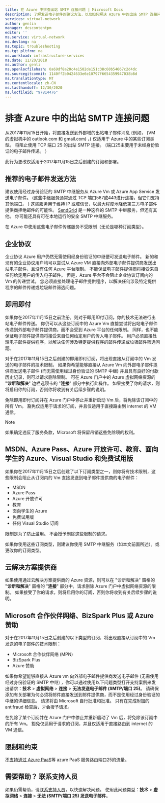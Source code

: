 ```yaml
---
title: 在 Azure 中排查出站 SMTP 连接问题 | Microsoft Docs
description: 了解发送电子邮件的建议方法，以及如何解决 Azure 中的出站 SMTP 连接问题。
services: virtual-network
author: genlin
manager: dcscontentpm
editor: ''
ms.service: virtual-network
ms.devlang: na
ms.topic: troubleshooting
ms.tgt_pltfrm: na
ms.workload: infrastructure-services
ms.date: 11/20/2018
ms.author: genli
ms.openlocfilehash: 0a69df8a20c4e1502de151c38c60b54667c2d4dc
ms.sourcegitcommit: 1140ff2b0424633e6e10797f6654359947038b8d
ms.translationtype: MT
ms.contentlocale: zh-CN
ms.lasthandoff: 12/30/2020
ms.locfileid: "97814476"
---
```

# <a name="troubleshoot-outbound-smtp-connectivity-problems-in-azure"></a>排查 Azure 中的出站 SMTP 连接问题

从2017年11月15日开始，将直接发送到外部域的出站电子邮件消息 (例如， (VM 的虚拟机中的 outlook.com 和 gmail.com) ，) 仅适用于 Azure 中的某些订阅类型。 将阻止使用 TCP 端口 25 的出站 SMTP 连接。  (端口25主要用于未经身份验证的电子邮件传递。 ) 

此行为更改仅适用于2017年11月15日之后创建的订阅和部署。

## <a name="recommended-method-of-sending-email"></a>推荐的电子邮件发送方法

建议使用经过身份验证的 SMTP 中继服务从 Azure Vm 或 Azure App Service 发送电子邮件。  (这些中继服务通常通过 TCP 端口587或443进行连接，但它们支持其他端口。 ) 这些服务用于维持 IP 或域信誉，以最大程度地降低第三方电子邮件提供商拒绝邮件的可能性。 [SendGrid](https://sendgrid.com/partners/azure/) 是一种这样的 SMTP 中继服务，但还有其他。 你可能还具有可在本地运行的安全 SMTP 中继服务。

在 Azure 中使用这些电子邮件传递服务不受限制（无论是哪种订阅类型）。

## <a name="enterprise-agreement"></a>企业协议

企业协议 Azure 用户仍然无需使用经身份验证的中继便可发送电子邮件。 新的和现有的企业协议用户均可以尝试从 Azure VM 直接向外部电子邮件提供商发送出站电子邮件，且没有任何 Azure 平台限制。 不能保证电子邮件提供商将接受来自任何给定用户的传入电子邮件。 但是，Azure 平台不会阻止企业协议订阅内的 Vm 的传递尝试。 您必须直接处理电子邮件提供程序，以解决任何涉及特定提供程序的邮件传递或垃圾邮件筛选问题。

## <a name="pay-as-you-go"></a>即用即付

如果你在2017年11月15日之前注册，则对于即用即付订阅，你的技术无法进行出站电子邮件传送。 你仍可以从这些订阅中的 Azure Vm 直接尝试将出站电子邮件传递到外部电子邮件提供商，而不会受到 Azure 平台的任何限制。 同样，也不能保证电子邮件提供商将接受来自任何给定用户的传入电子邮件。 用户必须直接处理电子邮件提供程序，以解决任何涉及特定提供程序的邮件传递或垃圾邮件筛选问题。

对于在2017年11月15日之后创建的即用即付订阅，将出现直接从订阅中的 Vm 发送的电子邮件的技术限制。 如果你希望能够直接从 Azure Vm 向外部电子邮件提供商发送电子邮件 (而无需使用经过身份验证的 SMTP 中继) 并且具有良好的付款历史记录，则可以请求删除限制。 可在 Azure 门户中的 Azure 虚拟网络资源的 "**诊断和解决**" 边栏选项卡的 "**连接**" 部分中执行此操作。 如果接受了你的请求，则将启用你的订阅，否则你将收到有关后续步骤的说明。 

免除即用即付订阅并在 Azure 门户中停止并重新启动 Vm 后，将免除该订阅中的所有 Vm。 豁免仅适用于请求的订阅，并且仅适用于直接路由到 internet 的 VM 通信。

> [!NOTE]
> 如果确定违反了服务条款，Microsoft 将保留吊销这些免除项的权利。

## <a name="msdn-azure-pass-azure-in-open-education-azure-for-students-visual-studio-and-free-trial"></a>MSDN、Azure Pass、Azure 开放许可、教育、面向学生的 Azure、Visual Studio 和免费试用版

如果你在2017年11月15日之后创建了以下订阅类型之一，则你将有技术限制，这些限制会阻止从订阅内的 Vm 直接发送到电子邮件提供商的电子邮件：
- MSDN
- Azure Pass
- Azure 开放许可
- 教育
- 面向学生的 Azure
- 免费试用版
- 任何 Visual Studio 订阅  

限制是为了防止滥用。 不会授予删除这些限制的请求。

如果你使用这些订阅类型，则建议你使用 SMTP 中继服务（如本文前面所述），或更改你的订阅类型。

## <a name="cloud-solution-provider"></a>云解决方案提供商

如果使用通过云解决方案提供商的 Azure 资源，则可以在 "诊断和解决" 窗格的 "**诊断和解决**" 窗格的 "**连接**" 部分中，请求删除 Azure 门户中虚拟网络资源的限制。 如果接受了你的请求，则将启用你的订阅，否则你将收到有关后续步骤的说明。

## <a name="microsoft-partner-network-bizspark-plus-or-azure-sponsorship"></a>Microsoft 合作伙伴网络、BizSpark Plus 或 Azure 赞助

对于在2017年11月15日之后创建的以下类型的订阅，将出现直接从订阅中的 Vm 发送的电子邮件的技术限制：

- Microsoft 合作伙伴网络 (MPN) 
- BizSpark Plus
- Azure 赞助

如果你希望能够直接从 Azure vm 向外部电子邮件提供商发送电子邮件 (无需使用经过身份验证的 SMTP 中继) ，你可以通过使用以下问题类型打开支持案例来发出请求：**技术**  >  **虚拟网络**  >  **连接**  >  **无法发送电子邮件 (SMTP/端口 25)**。 请确保添加有关部署为何必须将邮件直接发送到邮件提供商，而不是使用经过身份验证的中继的详细信息。 请求将由 Microsoft 自行批准和批准。 只有在完成附加的 antifraud 检查后，才会授予请求。 

在免除了某个订阅并在 Azure 门户中停止并重新启动了 Vm 后，将免除该订阅中的所有 Vm。 豁免仅适用于请求的订阅，并且仅适用于直接路由到 internet 的 VM 通信。

## <a name="restrictions-and-limitations"></a>限制和约束

[不支持通过 Azure PaaS](https://azure.microsoft.com/services/azure-firewall/)等 azure PaaS 服务路由端口25的流量。

## <a name="need-help-contact-support"></a>需要帮助？ 联系支持人员

如果仍需帮助，请[联系支持人员](https://portal.azure.com/?#blade/Microsoft_Azure_Support/HelpAndSupportBlade)，以快速解决问题。 使用此问题类型：**技术**  >  **虚拟网络**  >  **连接**  >  **无法 (SMTP/端口 25) 发送电子邮件**。
